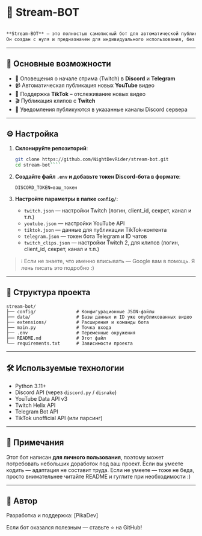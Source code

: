 # 🎥 Stream-BOT
````markdown

**Stream-BOT** — это полностью самописный бот для автоматической публикации новостей о стримах и новых видео в Discord и Telegram.  
Он создан с нуля и предназначен для индивидуального использования, без лишних зависимостей и настроек.
````

---

## 🚀 Основные возможности

- 🔴 Оповещения о начале стрима (Twitch) в **Discord** и **Telegram**
- 📹 Автоматическая публикация новых **YouTube** видео
- 🎵 Поддержка **TikTok** – отслеживание новых видео
- 🎬 Публикация клипов с **Twitch**
- 📡 Уведомления публикуются в указанные каналы Discord сервера

---

## ⚙️ Настройка

1. **Склонируйте репозиторий**:

   ```bash
   git clone https://github.com/NightDevRider/stream-bot.git
   cd stream-bot````


2. **Создайте файл `.env` и добавьте токен Discord-бота в формате**:

   ```
   DISCORD_TOKEN=ваш_токен
   ```

3. **Настройте параметры в папке `config/`**:

   * `twitch.json` — настройки Twitch (логин, client\_id, секрет, канал и т.п.)
   * `youtube.json` — настройки YouTube API
   * `tiktok.json` — данные для публикации TikTok-контента
   * `telegram.json` — токен бота Telegram и ID чатов
   * `twitch_clips.json` — настройки Twitch 2, для клипов (логин, client\_id, секрет, канал и т.п.)

> ℹ️ Если не знаете, что именно вписывать — Google вам в помощь. Я лень писать это подробно :)

---

## 📁 Структура проекта

```
stream-bot/
├── config/               # Конфигурационные JSON-файлы
├── data/                 # Базы данных и ID уже опубликованных видео
├── extensions/           # Расширения и команды бота
├── main.py               # Точка входа
├── .env                  # Переменные окружения
├── README.md             # Этот файл
└── requirements.txt      # Зависимости проекта
```

---

## 🛠 Используемые технологии

* Python 3.11+
* Discord API (через `discord.py` / `disnake`)
* YouTube Data API v3
* Twitch Helix API
* Telegram Bot API
* TikTok unofficial API (или парсинг)

---

## 🧠 Примечания

Этот бот написан **для личного пользования**, поэтому может потребовать небольших доработок под ваш проект.
Если вы умеете кодить — адаптация не составит труда. Если не умеете — тоже не беда, просто внимательнее читайте README и гуглите при необходимости :)

---

## 🤝 Автор

Разработка и поддержка: [PikaDev]

Если бот оказался полезным — ставьте ⭐ на GitHub!
